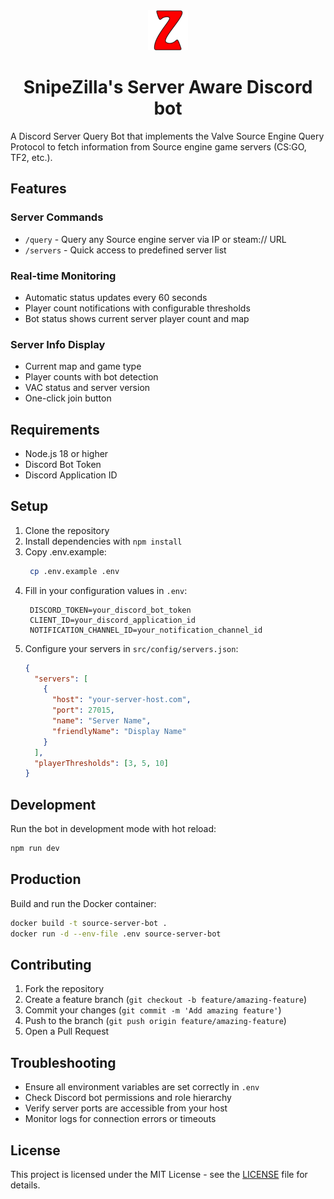 <div align="center">
  <img src="src/assets/SZ_LOGO_256.png" alt="Source Server Query Bot" width="64" height="64">
  <h1>SnipeZilla's Server Aware Discord bot</h1>
</div>

A Discord Server Query Bot that implements the Valve Source Engine Query Protocol to fetch information from Source engine game servers (CS:GO, TF2, etc.).

## Features

### Server Commands

- `/query` - Query any Source engine server via IP or steam:// URL
- `/servers` - Quick access to predefined server list

### Real-time Monitoring

- Automatic status updates every 60 seconds
- Player count notifications with configurable thresholds
- Bot status shows current server player count and map

### Server Info Display

- Current map and game type
- Player counts with bot detection
- VAC status and server version
- One-click join button

## Requirements

- Node.js 18 or higher
- Discord Bot Token
- Discord Application ID

## Setup

1. Clone the repository
2. Install dependencies with `npm install`
3. Copy .env.example:
   ```bash
    cp .env.example .env
   ```
4. Fill in your configuration values in `.env`:
   ```
    DISCORD_TOKEN=your_discord_bot_token
    CLIENT_ID=your_discord_application_id
    NOTIFICATION_CHANNEL_ID=your_notification_channel_id
   ```
5. Configure your servers in `src/config/servers.json`:
   ```json
   {
     "servers": [
       {
         "host": "your-server-host.com",
         "port": 27015,
         "name": "Server Name",
         "friendlyName": "Display Name"
       }
     ],
     "playerThresholds": [3, 5, 10]
   }
   ```

## Development

Run the bot in development mode with hot reload:

```bash
npm run dev
```

## Production

Build and run the Docker container:

```bash
docker build -t source-server-bot .
docker run -d --env-file .env source-server-bot
```

## Contributing

1. Fork the repository
2. Create a feature branch (`git checkout -b feature/amazing-feature`)
3. Commit your changes (`git commit -m 'Add amazing feature'`)
4. Push to the branch (`git push origin feature/amazing-feature`)
5. Open a Pull Request

## Troubleshooting

- Ensure all environment variables are set correctly in `.env`
- Check Discord bot permissions and role hierarchy
- Verify server ports are accessible from your host
- Monitor logs for connection errors or timeouts

## License

This project is licensed under the MIT License - see the [LICENSE](LICENSE) file for details.
